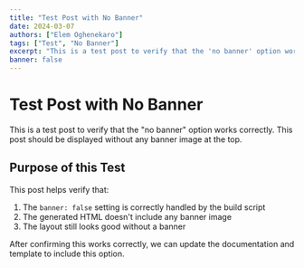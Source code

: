 ```yaml
---
title: "Test Post with No Banner"
date: 2024-03-07
authors: ["Elem Oghenekaro"]
tags: ["Test", "No Banner"]
excerpt: "This is a test post to verify that the 'no banner' option works correctly."
banner: false
---
```


# Test Post with No Banner

This is a test post to verify that the "no banner" option works correctly. This post should be displayed without any banner image at the top.

## Purpose of this Test

This post helps verify that:

1. The `banner: false` setting is correctly handled by the build script
2. The generated HTML doesn't include any banner image
3. The layout still looks good without a banner

After confirming this works correctly, we can update the documentation and template to include this option. 